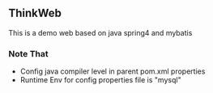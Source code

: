 ## ThinkWeb
This is a demo web based on java spring4 and mybatis
<br>
### Note That
* Config java compiler level in parent pom.xml properties
* Runtime Env for config properties file is "mysql"

